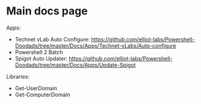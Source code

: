 # Main docs page

Apps:
- Technet vLab Auto Configure: https://github.com/elliot-labs/Powershell-Doodads/tree/master/Docs/Apps/Technet-vLabs/Auto-configure
- Powershell 2 Batch
- Spigot Auto Updater: https://github.com/elliot-labs/Powershell-Doodads/tree/master/Docs/Apps/Update-Spigot

Libraries:
- Get-UserDomain
- Get-ComputerDomain
